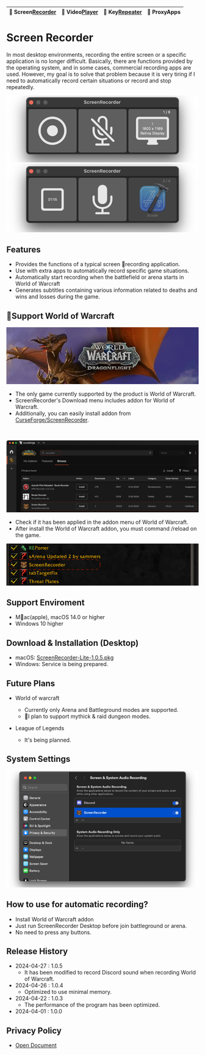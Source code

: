 | 🐻 Screen[Recorder](/ScreenRecorder) | 🐯 Video[Player](/VideoPlayer) | 🐼 Key[Repeater](/KeyRepeater) | 🐥 ProxyApps |
|:----------|:----------|:----------|:----------|


# Screen Recorder
In most desktop environments, recording the entire screen or a specific application is no longer difficult. Basically, there are functions provided by the operating system, and in some cases, commercial recording apps are used. However, my goal is to solve that problem because it is very tiring if I need to automatically record certain situations or record and stop repeatedly.

![](images/recorder-normal.png) 
![](images/recorder-ing.png)


## Features
- Provides the functions of a typical screen recording application.
- Use with extra apps to automatically record specific game situations.
- Automatically start recording when the battlefield or arena starts in World of Warcraft
- Generates subtitles containing various information related to deaths and wins and losses during the game.


## Support World of Warcraft
![](images/wow-dragon-flight.jpg)

- The only game currently supported by the product is World of Warcraft.
- ScreenRecorder's Download menu includes addon for World of Warcraft.
- Additionally, you can easily install addon from [CurseForge/ScreenRecorder](https://www.curseforge.com/wow/addons/screenrecorder).
<br>

![](images/curseforge.png)
<br>

- Check if it has been applied in the addon menu of World of Warcraft.
- After install the World of Warcraft addon, you must command /reload on the game.

![](images/wow-addon.png)


## Support Enviroment
- Mac(apple), macOS 14.0 or higher
- Windows 10 higher


## Download & Installation (Desktop)
- macOS: [ScreenRecorder-Lite-1.0.5.pkg](release/ScreenRecorder-Lite-1.0.5.pkg)
- Windows: Service is being prepared.


## Future Plans
- World of warcraft
    - Currently only Arena and Battleground modes are supported.
    - I plan to support mythick & raid dungeon modes.

- League of Legends
    - It's being planned.


## System Settings
![](images/recorder-setting.png)


## How to use for automatic recording?
- Install World of Warcraft addon
- Just run ScreenRecorder Desktop before join battleground or arena.
- No need to press any buttons.


## Release History
- 2024-04-27 : 1.0.5
    - It has been modified to record Discord sound when recording World of Warcraft.
- 2024-04-26 : 1.0.4
    - Optimized to use minimal memory.
- 2024-04-22 : 1.0.3
    - The performance of the program has been optimized.
- 2024-04-01 : 1.0.0


## Privacy Policy
- [Open Document](policy)



